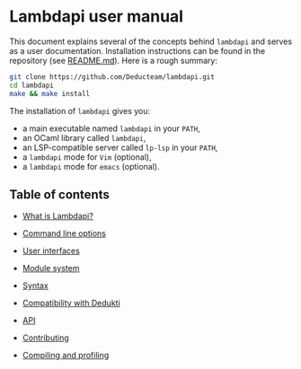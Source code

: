 Lambdapi user manual
====================

This document explains several of the concepts behind `lambdapi` and serves as
a user documentation. Installation instructions can be found in the repository
(see [README.md](README.md)). Here is a rough summary:
```bash
git clone https://github.com/Deducteam/lambdapi.git
cd lambdapi
make && make install
```

The installation of `lambdapi` gives you:
 - a main executable named `lambdapi` in your `PATH`,
 - an OCaml library called `lambdapi`,
 - an LSP-compatible server called `lp-lsp` in your `PATH`,
 - a `lambdapi` mode for `Vim` (optional),
 - a `lambdapi` mode for `emacs` (optional).

Table of contents
-----------------

 - [What is Lambdapi?](about)

 - [Command line options](options)

 - [User interfaces](ui)

 - [Module system](module)

 - [Syntax](syntax)

 - [Compatibility with Dedukti](dedukti)
 
 - [API](api)

 - [Contributing](../CONTRIBUTING)
 
 - [Compiling and profiling](devel.md)
